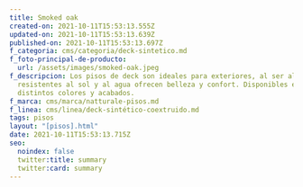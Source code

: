 ```yaml
---
title: Smoked oak
created-on: 2021-10-11T15:53:13.555Z
updated-on: 2021-10-11T15:53:13.639Z
published-on: 2021-10-11T15:53:13.697Z
f_categoria: cms/categoria/deck-sintetico.md
f_foto-principal-de-producto:
  url: /assets/images/smoked-oak.jpeg
f_descripcion: Los pisos de deck son ideales para exteriores, al ser altamente
  resistentes al sol y al agua ofrecen belleza y confort. Disponibles en
  distintos colores y acabados.
f_marca: cms/marca/natturale-pisos.md
f_linea: cms/linea/deck-sintético-coextruido.md
tags: pisos
layout: "[pisos].html"
date: 2021-10-11T15:53:13.715Z
seo:
  noindex: false
  twitter:title: summary
  twitter:card: summary
---
```

